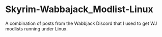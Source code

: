 # Skyrim-Wabbajack_Modlist-Linux
A combination of posts from the Wabbjack Discord that I used to get WJ modlists running under Linux.
